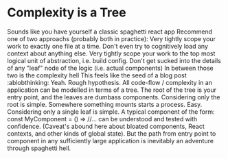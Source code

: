 # Complexity is a Tree

Sounds like you have yourself a classic spaghetti react app
Recommend one of two approachs (probably both in practice):
Very tightly scope your work to exactly one file at a time. Don't even try to cognitively load any context about anything else.
Very tightly scope your work to the top most logical unit of abstraction, i.e. build config. Don't get sucked into the details of any "leaf" node of the logic (i.e. actual components)
In between those two is the complexity hell
This feels like the seed of a blog post :ablobthinking:
Yeah. Rough hypothesis. All code-flow / complexity in an application can be modelled in terms of a tree. The root of the tree is your entry point, and the leaves are dumbass components. Considering only the root is simple. Somewhere something mounts starts a process. Easy. Considering only a single leaf is simple. A typical component of the form: const MyComponent = () => //... can be understood and tested with confidence. (Caveat's abound here about bloated components, React contexts, and other kinds of global state).
But the path from entry point to component in any sufficiently large application is inevitably an adventure through spaghetti hell.
